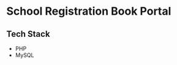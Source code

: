 <h1>School Registration Book Portal</h1>
<h2>Tech Stack</h2>
<ul>
  <li>PHP</li>
  <li>MySQL</li>
</ul>
